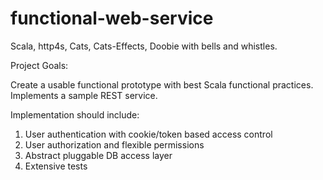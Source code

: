 # functional-web-service
Scala, http4s, Cats, Cats-Effects, Doobie with bells and whistles.

Project Goals:

Create a usable functional prototype with best Scala functional practices. Implements a sample REST service.

Implementation should include:
1) User authentication with cookie/token based access control
2) User authorization and flexible permissions
3) Abstract pluggable DB access layer
4) Extensive tests
